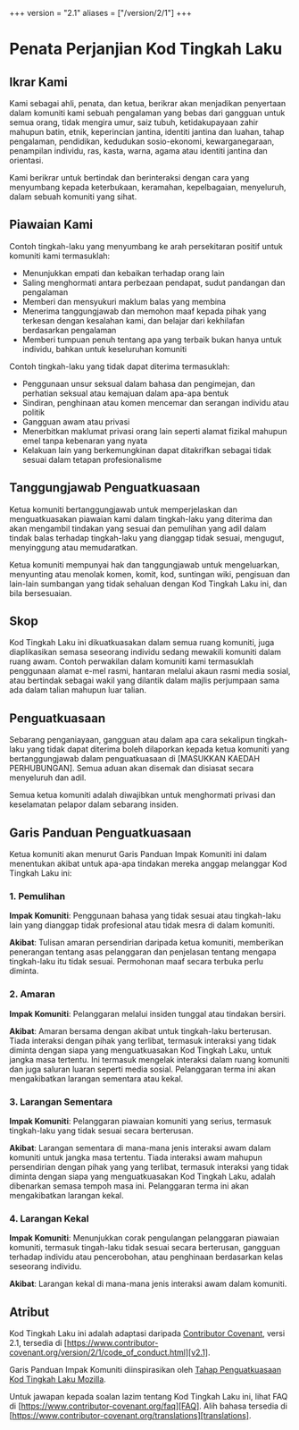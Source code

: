 +++
version = "2.1"
aliases = ["/version/2/1"]
+++

# Penata Perjanjian Kod Tingkah Laku 

## Ikrar Kami 

Kami sebagai ahli, penata, dan ketua, berikrar akan menjadikan penyertaan dalam komuniti kami sebuah pengalaman yang bebas dari gangguan untuk semua orang, tidak mengira umur, saiz tubuh, ketidakupayaan zahir mahupun batin, etnik, keperincian jantina, identiti jantina dan luahan, tahap pengalaman, pendidikan, kedudukan sosio-ekonomi, kewarganegaraan, penampilan individu, ras, kasta, warna, agama atau identiti jantina dan orientasi. 

Kami berikrar untuk bertindak dan berinteraksi dengan cara yang menyumbang kepada keterbukaan, keramahan, kepelbagaian, menyeluruh, dalam sebuah komuniti yang sihat.   

## Piawaian Kami 

Contoh tingkah-laku yang menyumbang ke arah persekitaran positif untuk komuniti kami termasuklah: 

* Menunjukkan empati dan kebaikan terhadap orang lain
* Saling menghormati antara perbezaan pendapat, sudut pandangan dan pengalaman
* Memberi dan mensyukuri maklum balas yang membina
* Menerima tanggungjawab dan memohon maaf kepada pihak yang terkesan dengan kesalahan kami, dan belajar dari kekhilafan berdasarkan pengalaman
* Memberi tumpuan penuh tentang apa yang terbaik bukan hanya untuk individu, bahkan untuk keseluruhan komuniti

Contoh tingkah-laku yang tidak dapat diterima termasuklah: 

* Penggunaan unsur seksual dalam bahasa dan pengimejan, dan perhatian seksual atau kemajuan dalam apa-apa bentuk
* Sindiran, penghinaan atau komen mencemar dan serangan individu atau politik 
* Gangguan awam atau privasi
* Menerbitkan maklumat privasi orang lain seperti alamat fizikal mahupun emel tanpa kebenaran yang nyata
* Kelakuan lain yang berkemungkinan dapat ditakrifkan sebagai tidak sesuai dalam tetapan profesionalisme 

## Tanggungjawab Penguatkuasaan 

Ketua komuniti bertanggungjawab untuk memperjelaskan dan menguatkuasakan piawaian kami dalam tingkah-laku yang diterima dan akan mengambil tindakan yang sesuai dan pemulihan yang adil dalam tindak balas terhadap tingkah-laku yang dianggap tidak sesuai, mengugut, menyinggung atau memudaratkan. 

Ketua komuniti mempunyai hak dan tanggungjawab untuk mengeluarkan, menyunting atau menolak komen, komit, kod, suntingan wiki, pengisuan dan lain-lain sumbangan yang tidak sehaluan dengan Kod Tingkah Laku ini, dan bila bersesuaian.  

## Skop 

Kod Tingkah Laku ini dikuatkuasakan dalam semua ruang komuniti, juga diaplikasikan semasa seseorang individu sedang mewakili komuniti dalam ruang awam. Contoh perwakilan dalam komuniti kami termasuklah penggunaan alamat e-mel rasmi, hantaran melalui akaun rasmi media sosial, atau bertindak sebagai wakil yang dilantik dalam majlis perjumpaan sama ada dalam talian mahupun luar talian. 

## Penguatkuasaan

Sebarang penganiayaan, gangguan atau dalam apa cara sekalipun tingkah-laku yang tidak dapat diterima boleh dilaporkan kepada ketua komuniti yang bertanggungjawab dalam penguatkuasaan di [MASUKKAN KAEDAH PERHUBUNGAN]. 
Semua aduan akan disemak dan disiasat secara menyeluruh dan adil. 

Semua ketua komuniti adalah diwajibkan untuk menghormati privasi dan keselamatan pelapor dalam sebarang insiden. 

## Garis Panduan Penguatkuasaan 

Ketua komuniti akan menurut Garis Panduan Impak Komuniti ini dalam menentukan akibat untuk apa-apa tindakan mereka anggap melanggar Kod Tingkah Laku ini: 

### 1. Pemulihan 

**Impak Komuniti**: Penggunaan bahasa yang tidak sesuai atau tingkah-laku lain yang dianggap tidak profesional atau tidak mesra di dalam komuniti.  

**Akibat**: Tulisan amaran persendirian daripada ketua komuniti, memberikan penerangan tentang asas pelanggaran dan penjelasan tentang mengapa tingkah-laku itu tidak sesuai. Permohonan maaf secara terbuka perlu diminta. 

### 2. Amaran 

**Impak Komuniti**: Pelanggaran melalui insiden tunggal atau tindakan bersiri. 

**Akibat**: Amaran bersama dengan akibat untuk tingkah-laku berterusan. Tiada interaksi dengan pihak yang terlibat, termasuk interaksi yang tidak diminta dengan siapa yang menguatkuasakan Kod Tingkah Laku, untuk jangka masa tertentu. Ini termasuk mengelak interaksi dalam ruang komuniti dan juga saluran luaran seperti media sosial. Pelanggaran terma ini akan mengakibatkan larangan sementara atau kekal.  

### 3. Larangan Sementara 

**Impak Komuniti**: Pelanggaran piawaian komuniti yang serius, termasuk tingkah-laku yang tidak sesuai secara berterusan. 

**Akibat**: Larangan sementara di mana-mana jenis interaksi awam dalam komuniti untuk jangka masa tertentu. Tiada interaksi awam mahupun persendirian dengan pihak yang yang terlibat, termasuk interaksi yang tidak diminta dengan siapa yang menguatkuasakan Kod Tingkah Laku, adalah dibenarkan semasa tempoh masa ini. Pelanggaran terma ini akan mengakibatkan larangan kekal. 

### 4. Larangan Kekal 

**Impak Komuniti**: Menunjukkan corak pengulangan pelanggaran piawaian komuniti, termasuk tingah-laku tidak sesuai secara berterusan, gangguan terhadap individu atau pencerobohan, atau penghinaan berdasarkan kelas seseorang individu.   

**Akibat**: Larangan kekal di mana-mana jenis interaksi awam dalam komuniti.

## Atribut 

Kod Tingkah Laku ini adalah adaptasi daripada [Contributor Covenant][homepage],
versi 2.1, tersedia di 
[https://www.contributor-covenant.org/version/2/1/code_of_conduct.html][v2.1].

Garis Panduan Impak Komuniti diinspirasikan oleh 
[Tahap Penguatkuasaan Kod Tingkah Laku Mozilla][Mozilla CoC].

Untuk jawapan kepada soalan lazim tentang Kod Tingkah Laku ini, lihat FAQ di [https://www.contributor-covenant.org/faq][FAQ]. Alih bahasa tersedia di [https://www.contributor-covenant.org/translations][translations].

[homepage]: https://www.contributor-covenant.org
[v2.1]: https://www.contributor-covenant.org/version/2/1/code_of_conduct.html
[Mozilla CoC]: https://github.com/mozilla/diversity
[FAQ]: https://www.contributor-covenant.org/faq
[translations]: https://www.contributor-covenant.org/translations
